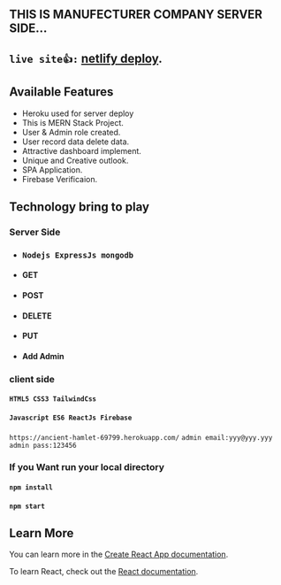 ## THIS IS MANUFECTURER COMPANY SERVER SIDE...

## `live site👍:` [netlify deploy](https://meek-treacle-5beccb.netlify.app/).


## Available Features
- Heroku used for server deploy
- This is MERN Stack Project.
- User & Admin role created.
- User record data delete data.
- Attractive dashboard implement.
- Unique and Creative outlook.
- SPA Application.
- Firebase Verificaion.

## Technology bring to play

### Server Side
- ### `Nodejs ExpressJs mongodb`

- #### GET
- #### POST
- #### DELETE
- #### PUT
- #### Add Admin

### client side
#### `HTML5 CSS3 TailwindCss`
#### `Javascript ES6 ReactJs Firebase`


`https://ancient-hamlet-69799.herokuapp.com/`
`admin email:yyy@yyy.yyy
 admin pass:123456`

### If you Want run your local directory

#### `npm install`
#### `npm start`


## Learn More

You can learn more in the [Create React App documentation](https://facebook.github.io/create-react-app/docs/getting-started).

To learn React, check out the [React documentation](https://reactjs.org/).
